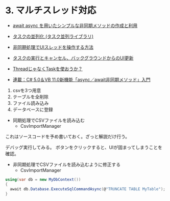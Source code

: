 # 3. マルチスレッド対応

* [await async を用いたシンプルな非同期メソッドの作成と利用](http://www.ipentec.com/document/document.aspx?page=csharp-simple-async-method)

* [タスクの並列化 (タスク並列ライブラリ)](https://msdn.microsoft.com/ja-jp/library/dd537609.aspx)

* [非同期処理でUIスレッドを操作する方法](http://d.hatena.ne.jp/lironi5/20130621/p1)

* [タスクの実行とキャンセル、バックグラウンドからのUI更新](http://win8dev.hatenablog.com/entry/2012/12/22/213217)

* [ThreadじゃなくTaskを使おうか？](http://qiita.com/Temarin_PITA/items/ff74d39ae1cfed89d1c5)

* [連載：C# 5.0＆VB 11.0新機能「async／await非同期メソッド」入門](http://www.atmarkit.co.jp/ait/subtop/features/dotnet/app/masterasync_index.html)

1. csvを3つ用意
2. テーブルを全削除
3. ファイル読み込み
4. データベースに登録


* 同期処理でCSVファイルを読み込む
  - CsvImportManager

これはソースコードを予め書いておく。ざっと解説だけ行う。

デバッグ実行してみる。
ボタンをクリックすると、UIが固まってしまうことを確認。

* 非同期処理でCSVファイルを読み込むように修正する
  - CsvImportManager


```cs
using(var db = new MyDbContext())
{
  await db.Database.ExecuteSqlCommandAsync(@"TRUNCATE TABLE MyTable");
}
```
